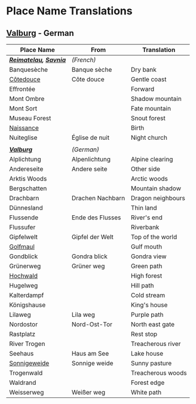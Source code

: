 # Place Name Translations

## [Valburg](../civilisations/nilsavnic-alliance/states/valburg.md) - German

| Place Name | From | Translation |
| --- | --- | --- |
| ***[Reimatelau](../civilisations/nilsavnic-alliance/states/reimatelau.md), [Savnia](../civilisations/nilsavnic-alliance/states/savnia.md)*** | *(French)* ||
| Banquesèche | Banque sèche | Dry bank |
| [Côtedouce](towns/cotedouce.md) | Côte douce | Gentle coast |
| Effrontée || Forward |
| Mont Ombre || Shadow mountain |
| Mont Sort || Fate mountain |
| Museau Forest || Snout forest |
| [Naissance](cities/arrepont.md) || Birth |
| Nuiteglise | Église de nuit | Night church |
||
| ***[Valburg](../civilisations/nilsavnic-alliance/states/valburg.md)*** | *(German)* ||
| Alplichtung | Alpenlichtung | Alpine clearing |
| Andereseite | Andere seite | Other side |
| Arktis Woods || Arctic woods |
| Bergschatten || Mountain shadow |
| Drachbarn | Drachen Nachbarn | Dragon neighbours |
| Dünnesland || Thin land |
| Flussende | Ende des Flusses | River's end |
| Flussufer || Riverbank |
| Gipfelwelt | Gipfel der Welt | Top of the world |
| [Golfmaul](towns/golfmaul.md) || Gulf mouth |
| Gondblick | Gondra blick | Gondra view |
| Grünerweg | Grüner weg | Green path |
| [Hochwald](cities/hochwald.md) || High forest |
| Hugelweg || Hill path |
| Kalterdampf || Cold stream |
| Königshause || King's house |
| Lilaweg | Lila weg | Purple path |
| Nordostor | Nord-Ost-Tor | North east gate |
| Rastplatz || Rest stop |
| River Trogen || Treacherous river |
| Seehaus | Haus am See | Lake house |
| [Sonnigeweide](villages/sonnigeweide.md) | Sonnige weide | Sunny pasture |
| Trogenwald || Treacherous woods |
| Waldrand || Forest edge |
| Weisserweg | Weißer weg | White path |
